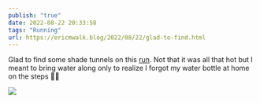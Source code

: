 ```yaml
---
publish: "true"
date: 2022-08-22 20:33:58
tags: "Running"
url: https://ericmwalk.blog/2022/08/22/glad-to-find.html
---
```


Glad to find some shade tunnels on this [run](http://www.strava.com/activities/7683889486). Not that it was all that hot but I meant to bring water along only to realize I forgot my water bottle at home on the steps 🤦‍♂️

![](https://ericmwalk.blog/uploads/2022/d5ae92470c.jpg)
